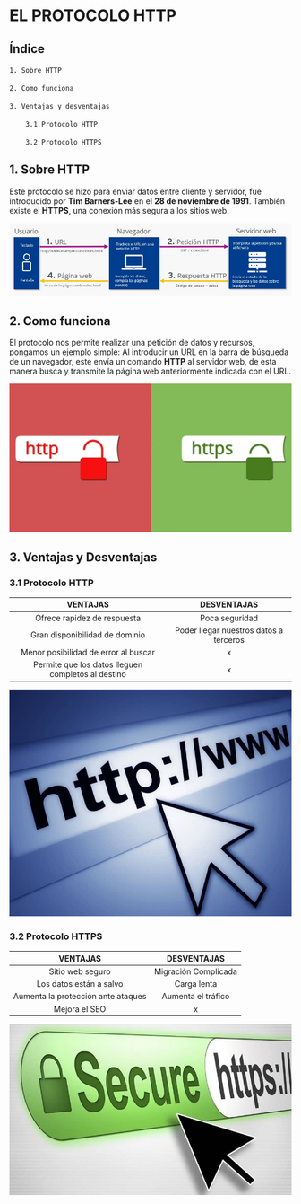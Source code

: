 # EL PROTOCOLO HTTP

## Índice
```
1. Sobre HTTP

2. Como funciona

3. Ventajas y desventajas

    3.1 Protocolo HTTP

    3.2 Protocolo HTTPS
```
## 1. Sobre HTTP

Este protocolo se hizo para enviar datos entre cliente y servidor, fue introducido por **Tim Barners-Lee** en el **28 de noviembre de 1991**. También existe el **HTTPS**, una conexión más segura a los sitios web.

![ImagenHTTP](https://github.com/loltop776/SMX2-M8UF1A1-HistoriaWeb-1989-1994-TheHTTPProtocol-JesusFortea/blob/main/FOTOS/Sin%20t%C3%ADtulo.jpg "ImagenHTTP")

## 2. Como funciona

El protocolo nos permite realizar una petición de datos y recursos, pongamos un ejemplo simple: Al introducir un URL en la barra de búsqueda de un navegador, este envía un comando **HTTP** al servidor web, de esta manera busca y transmite la página web anteriormente indicada con el URL.

![ImagenEjHTTP](https://github.com/loltop776/SMX2-M8UF1A1-HistoriaWeb-1989-1994-TheHTTPProtocol-JesusFortea/blob/main/FOTOS/HTTP%20y%20HTTPS.jpg "ImagenEjHTTP")

## 3. Ventajas y Desventajas

###     3.1 Protocolo HTTP

| VENTAJAS | DESVENTAJAS |
| :-------------------: | :-------------------: |
| Ofrece rapidez de respuesta | Poca seguridad |
| Gran disponibilidad de dominio | Poder llegar nuestros datos a terceros |
| Menor posibilidad de error al buscar | x |
| Permite que los datos lleguen completos al destino | x |

![ImagenHTTPparatabla](https://github.com/loltop776/SMX2-M8UF1A1-HistoriaWeb-1989-1994-TheHTTPProtocol-JesusFortea/blob/main/FOTOS/HTTP%20para%20tabla.jpg "ImagenHTTPparatabla")

###     3.2 Protocolo HTTPS

| VENTAJAS | DESVENTAJAS |
| :-------------------: | :-------------------: |
| Sitio web seguro | Migración Complicada |
| Los datos están a salvo | Carga lenta |
| Aumenta la protección ante ataques | Aumenta el tráfico |
| Mejora el SEO | x |

![ImagenHTTPSparatabla](https://github.com/loltop776/SMX2-M8UF1A1-HistoriaWeb-1989-1994-TheHTTPProtocol-JesusFortea/blob/main/FOTOS/HTTPS%20para%20tabla.jpg "ImagenHTTPparatabla")
